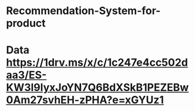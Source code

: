 # Recommendation-System-for-product
# Data https://1drv.ms/x/c/1c247e4cc502daa3/ES-KW3l9lyxJoYN7Q6BdXSkB1PEZEBw0Am27svhEH-zPHA?e=xGYUz1
